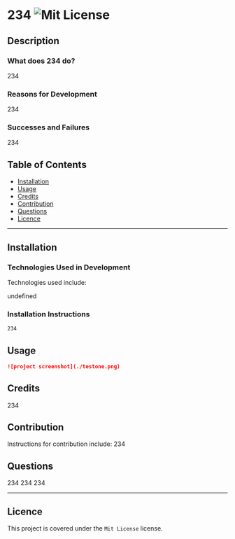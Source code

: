 # 234 ![Mit License](https://img.shields.io/badge/License-Mit%20License-brightgreen)

## Description

### What does 234 do?

234

### Reasons for Development

234

### Successes and Failures

234

## Table of Contents

- [Installation](#installation)
- [Usage](#usage)
- [Credits](#credits)
- [Contribution](#contribution)
- [Questions](#questions)
- [Licence](#licence)

---

## Installation 

### Technologies Used in Development

Technologies used include:

undefined

### Installation Instructions

```md
234
```

## Usage

```md
![project screenshot](./testone.png)
```

## Credits

234

## Contribution

Instructions for contribution include:
234

## Questions

234
234
234

---
## Licence
This project is covered under the `Mit License` license.